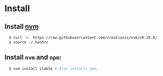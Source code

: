 # Install

## Install [nvm](https://github.com/creationix/nvm)

```bash
  $ curl -o- https://raw.githubusercontent.com/creationix/nvm/v0.29.0/install.sh | bash
  $ source ~/.bashrc
```

## Install `nvm` and `npm`:

```bash
  $ nvm install stable # Also installs npm.
```
